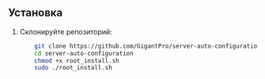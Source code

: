 ## Установка

1. Склонируйте репозиторий:
    ```sh
        git clone https://github.com/GigantPro/server-auto-configuration.git
        cd server-auto-configuration
        chmod +x root_install.sh
        sudo ./root_install.sh

